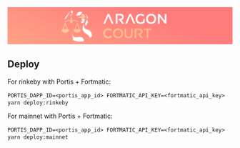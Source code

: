 ![Aragon Court](./aragon-court.png)

## Deploy

For rinkeby with Portis + Fortmatic:

```console
PORTIS_DAPP_ID=<portis_app_id> FORTMATIC_API_KEY=<fortmatic_api_key> yarn deploy:rinkeby
```

For mainnet with Portis + Fortmatic:

```console
PORTIS_DAPP_ID=<portis_app_id> FORTMATIC_API_KEY=<fortmatic_api_key> yarn deploy:mainnet
```

